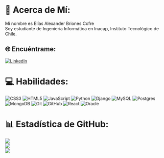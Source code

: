 # 💫 Acerca de Mí:
Mi nombre es Elías Alexander Briones Cofre<br>Soy estudiante de Ingeniería Informática en Inacap, Instituto Tecnológico de Chile.<br>


## 🌐 Encuéntrame:
[![LinkedIn](https://img.shields.io/badge/LinkedIn-Profile-blue?logo=linkedin)](https://www.linkedin.com/in/elias-briones-cofre-736b232ba)

# 💻 Habilidades:
![CSS3](https://img.shields.io/badge/css3-%231572B6.svg?style=for-the-badge&logo=css3&logoColor=white) ![HTML5](https://img.shields.io/badge/html5-%23E34F26.svg?style=for-the-badge&logo=html5&logoColor=white) ![JavaScript](https://img.shields.io/badge/javascript-%23323330.svg?style=for-the-badge&logo=javascript&logoColor=%23F7DF1E) ![Python](https://img.shields.io/badge/python-3670A0?style=for-the-badge&logo=python&logoColor=ffdd54) ![Django](https://img.shields.io/badge/django-%23092E20.svg?style=for-the-badge&logo=django&logoColor=white) ![MySQL](https://img.shields.io/badge/mysql-4479A1.svg?style=for-the-badge&logo=mysql&logoColor=white) ![Postgres](https://img.shields.io/badge/postgres-%23316192.svg?style=for-the-badge&logo=postgresql&logoColor=white) ![MongoDB](https://img.shields.io/badge/MongoDB-%234ea94b.svg?style=for-the-badge&logo=mongodb&logoColor=white) ![Git](https://img.shields.io/badge/git-%23F05033.svg?style=for-the-badge&logo=git&logoColor=white) ![GitHub](https://img.shields.io/badge/github-%23121011.svg?style=for-the-badge&logo=github&logoColor=white) ![React](https://img.shields.io/badge/react-%2320232a.svg?style=for-the-badge&logo=react&logoColor=%2361DAFB) ![Oracle](https://img.shields.io/badge/Oracle-F80000?style=for-the-badge&logo=oracle&logoColor=white)

# 📊 Estadística de GitHub:
![](https://github-readme-stats.vercel.app/api?username=AlexanderCofre&theme=transparent&hide_border=false&include_all_commits=true&count_private=true)<br/>
![](https://nirzak-streak-stats.vercel.app/?user=AlexanderCofre&theme=transparent&hide_border=false)<br/>
![](https://github-readme-stats.vercel.app/api/top-langs/?username=AlexanderCofre&theme=transparent&hide_border=false&include_all_commits=true&count_private=true&layout=compact)
